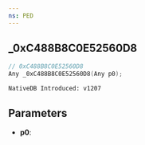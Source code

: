 ```yaml
---
ns: PED
---
```

## _0xC488B8C0E52560D8

```c
// 0xC488B8C0E52560D8
Any _0xC488B8C0E52560D8(Any p0);
```

```
NativeDB Introduced: v1207
```

## Parameters
* **p0**:
